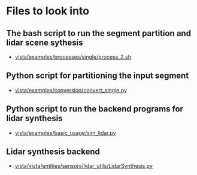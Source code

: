 # Files to look into

## The bash script to run the segment partition and lidar scene sythesis
- [vista/examples/processes/single/process_2.sh](https://github.com/CENTRE-FOR-SMART-TRANSPORTATION/vista/blob/main/examples/processes/single/process_2.sh) 

## Python script for partitioning the input segment
- [vista/examples/conversion/convert_single.py](https://github.com/CENTRE-FOR-SMART-TRANSPORTATION/vista/blob/main/examples/conversion/convert_single.py) 

## Python script to run the backend programs for lidar synthesis
- [vista/examples/basic_usage/sim_lidar.py](https://github.com/CENTRE-FOR-SMART-TRANSPORTATION/vista/blob/main/examples/basic_usage/sim_lidar.py) 

## Lidar synthesis backend
- [vista/vista/entities/sensors/lidar_utils/LidarSynthesis.py](https://github.com/CENTRE-FOR-SMART-TRANSPORTATION/vista/blob/main/vista/entities/sensors/lidar_utils/LidarSynthesis.py#L106)
